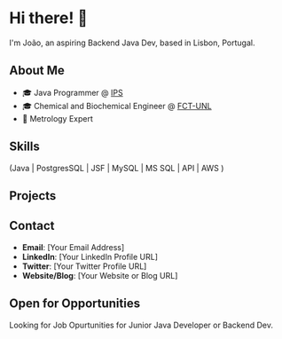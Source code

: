 
# Hi there! 👋

I'm João, an aspiring Backend Java Dev, based in Lisbon, Portugal.

## About Me

- 🎓 Java Programmer @ [IPS](https://upskill.pt/)
- 🎓 Chemical and Biochemical Engineer @ [FCT-UNL](https://www.fct.unl.pt/en/education/course/integrated-master-chemical-and-biochemical-engineering)
- :mag_right: Metrology Expert



## Skills

(Java | PostgresSQL | JSF | MySQL | MS SQL | API | AWS ) 

## Projects



## Contact

- **Email**: [Your Email Address]
- **LinkedIn**: [Your LinkedIn Profile URL]
- **Twitter**: [Your Twitter Profile URL]
- **Website/Blog**: [Your Website or Blog URL]


## Open for Opportunities

Looking for Job Opurtunities for Junior Java Developer or Backend Dev.


